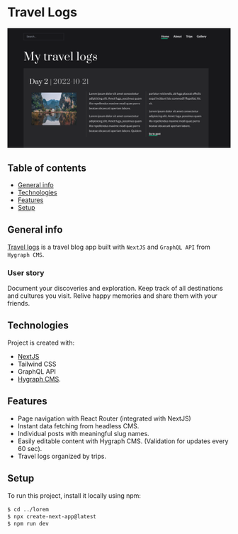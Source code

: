 # Travel Logs

![my-travel-logs-coverImage](https://raw.githubusercontent.com/naomi-pham/my-travel-logs/main/daily-captures/public/Screenshot%202022-10-25%2010.44.45.png)

 ## Table of contents
* [General info](#general-info)
* [Technologies](#technologies)
* [Features](#features)
* [Setup](#setup)

## General info
[Travel logs](https://my-travel-logs.vercel.app/) is a travel blog app built with `NextJS` and `GraphQL API` from `Hygraph CMS`. 

### User story
Document your discoveries and exploration. Keep track of all destinations and cultures you visit. Relive happy memories and share them with your friends.
	
## Technologies
Project is created with:
* [NextJS](https://nextjs.org/docs)
* Tailwind CSS
* GraphQL API
* [Hygraph CMS](https://app.hygraph.com/).

## Features
- Page navigation with React Router (integrated with NextJS)
- Instant data fetching from headless CMS.
- Individual posts with meaningful slug names. 
- Easily editable content with Hygraph CMS. (Validation for updates every 60 sec). 
- Travel logs organized by trips.
	
## Setup
To run this project, install it locally using npm:

```
$ cd ../lorem
$ npx create-next-app@latest
$ npm run dev
```

